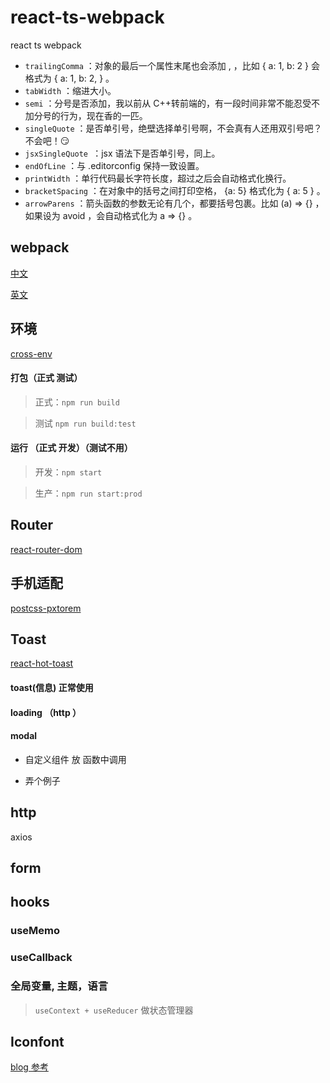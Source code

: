 # react-ts-webpack

react ts webpack

- `trailingComma` ：对象的最后一个属性末尾也会添加 , ，比如 { a: 1, b: 2 } 会格式为 { a: 1, b: 2, } 。
- `tabWidth` ：缩进大小。
- `semi` ：分号是否添加，我以前从 C++转前端的，有一段时间非常不能忍受不加分号的行为，现在香的一匹。
- `singleQuote` ：是否单引号，绝壁选择单引号啊，不会真有人还用双引号吧？不会吧！😏
- `jsxSingleQuote `：jsx 语法下是否单引号，同上。
- `endOfLine` ：与 .editorconfig 保持一致设置。
- `printWidth` ：单行代码最长字符长度，超过之后会自动格式化换行。
- `bracketSpacing` ：在对象中的括号之间打印空格， {a: 5} 格式化为 { a: 5 } 。
- `arrowParens` ：箭头函数的参数无论有几个，都要括号包裹。比如 (a) => {} ，如果设为 avoid ，会自动格式化为 a => {} 。

## webpack
[中文](https://webpack.docschina.org/guides/hot-module-replacement/)

[英文](https://webpack.js.org/concepts/plugins/)
## 环境

[cross-env](https://github.com/kentcdodds/cross-env)

#### 打包（正式 测试）

> 正式：`npm run build`

> 测试 `npm run build:test`

#### 运行 （正式 开发）（测试不用）

> 开发：`npm start`

> 生产：`npm run start:prod`

## Router

[react-router-dom](https://reactrouter.com/docs/en/v6/getting-started/installation#installation)

## 手机适配

[postcss-pxtorem](https://github.com/cuth/postcss-pxtorem#readme)

## Toast

[react-hot-toast](https://react-hot-toast.com/docs/version-2#per-toast-positioning)

#### toast(信息) 正常使用

#### loading （http ）

#### modal

- 自定义组件 放 函数中调用

- 弄个例子


## http 
axios

## form


## hooks

### useMemo

### useCallback

### 全局变量, 主题，语言

> `useContext + useReducer` 做状态管理器

## Iconfont
[blog 参考](https://blog.csdn.net/bidang3275/article/details/117126196)
